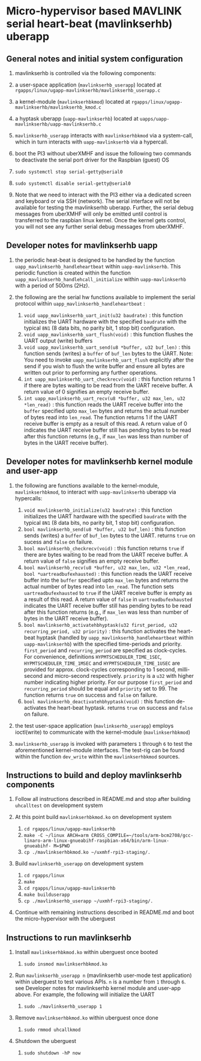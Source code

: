 # Micro-hypervisor based MAVLINK serial heart-beat (mavlinkserhb) uberapp


## General notes and initial system configuration

1. mavlinkserhb is controlled via the following components:
  1. a user-space application (`mavlinkserhb_userapp`) located at 
  `rgapps/linux/ugapp-mavlinkserhb/mavlinkserhb_userapp.c`
  1. a kernel-module (`mavlinkserhbkmod`) located at
  `rgapps/linux/ugapp-mavlinkserhb/mavlinkserhb_kmod.c`
  1. a hyptask uberapp (`uapp-mavlinkserhb`) located at
  `uapps/uapp-mavlinkserhb/uapp-mavlinkserhb.c`

1. `mavlinkserhb_userapp` interacts with `mavlinkserhbkmod` via a system-call, 
which in turn interacts with `uapp-mavlinkserhb` via a hypercall. 

1. boot the PI3 without uberXMHF and issue the following two commands to 
deactivate the serial port driver for the Raspbian (guest) OS
  1. `sudo systemctl stop serial-getty@serial0`
  1. `sudo systemctl disable serial-getty@serial0`

1. Note that we need to interact with the PI3 either via a dedicated screen 
and keyboard or via SSH (network). The serial interface will not be available
for testing the mavlinkserhb uberapp. Further, the
serial debug messages from uberXMHF will only be emitted until control is 
transferred to the raspbian linux kernel. Once the kernel gets control, you
will not see any further serial debug messages from uberXMHF. 



## Developer notes for mavlinkserhb uapp


1. the periodic heat-beat is designed to be handled by the function 
`uapp_mavlinkserhb_handleheartbeat` within `uapp-mavlinkserhb`. This periodic function
is created within the function `uapp_mavlinkserhb_handlehcall_initialize` within
`uapp-mavlinkserhb` with a period of 500ms (2Hz).  

1. the following are the serial hw functions available to implement the serial 
protocol within `uapp_mavlinkserhb_handleheartbeat` :
	1. `void uapp_mavlinkserhb_uart_init(u32 baudrate)` : this function initializes the 
	UART hardware with the specified `baudrate` with the typical `8N1` (8 data bits,
	no parity bit, 1 stop bit) configuration. 
	1. `void uapp_mavlinkserhb_uart_flush(void)` : this function flushes the UART
	output (write) buffers
	1. `void uapp_mavlinkserhb_uart_send(u8 *buffer, u32 buf_len)` : this function
	sends (writes) a `buffer` of `buf_len` bytes to the UART. Note: You need to
	invoke `uapp_mavlinkserhb_uart_flush` explicitly after the send if you wish to
	flush the write buffer and ensure all bytes are written out prior to 
	performing any further operations.
	1. `int uapp_mavlinkserhb_uart_checkrecv(void)` : this function returns 1 if
	there are bytes waiting to be read from the UART receive buffer. A return
	value of 0 signifies an empty receive buffer.
	1. `int uapp_mavlinkserhb_uart_recv(u8 *buffer, u32 max_len, u32 *len_read)` :
	this function reads the UART receive buffer into the `buffer` specified 
	upto `max_len` bytes and returns the actual number of bytes read into 
	`len_read`. The function returns 1 if the UART receive buffer is empty 
	as a result	of this read. A return value of 0 indicates the UART receive
	buffer still has pending bytes to be read after this function returns 
	(e.g., if `max_len` was less than number of bytes in the UART receive
	buffer).
	 
	
## Developer notes for mavlinkserhb kernel module and user-app

1. the following are functions available to the kernel-module, `mavlinkserhbkmod`, 
to interact with `uapp-mavlinkserhb` uberapp via hypercalls:
	1. `void mavlinkserhb_initialize(u32 baudrate)` : this function initializes the 
	UART hardware with the specified `baudrate` with the typical `8N1` (8 data bits,
	no parity bit, 1 stop bit) configuration. 
	1. `bool mavlinkserhb_send(u8 *buffer, u32 buf_len)` : this function
	sends (writes) a `buffer` of `buf_len` bytes to the UART. returns `true` on
	sucess and `false` on failure.
	1. `bool mavlinkserhb_checkrecv(void)` : this function returns `true` if
	there are bytes waiting to be read from the UART receive buffer. A return
	value of `false` signifies an empty receive buffer.
	1. `bool mavlinkserhb_recv(u8 *buffer, u32 max_len, u32 *len_read, bool *uartreadbufexhausted)` :
	this function reads the UART receive buffer into the `buffer` specified 
	upto `max_len` bytes and returns the actual number of bytes read into 
	`len_read`. The function sets `uartreadbufexhausted` to `true` if the UART receive buffer is empty as a result	of this read. A return value of `false` in 
	`uartreadbufexhausted` indicates the UART receive
	buffer still has pending bytes to be read after this function returns 
	(e.g., if `max_len` was less than number of bytes in the UART receive
	buffer).
	1. `bool mavlinkserhb_activatehbhyptask(u32 first_period, u32 recurring_period,
		u32 priority)` : this function activates the heart-beat hyptask 
		(handled by `uapp_mavlinkserhb_handleheartbeat` within `uapp-mavlinkserhb`)
		with the specified time-periods and priority. `first_period` and
		`recurring_period` are specified as clock-cycles. For convenience, 
		definitions `HYPMTSCHEDULER_TIME_1SEC`, `HYPMTSCHEDULER_TIME_1MSEC` and `HYPMTSCHEDULER_TIME_1USEC` are provided for approx. clock-cycles corresponding to 1 second, milli-second and micro-second respectively. `priority` is a `u32` with higher number indicating higher priority. For our purpose `first_period` and 
		 `recurring_period` should be equal and `priority` set to 99. The 
		 function returns `true` on success and `false` on failure.
	 1. `bool mavlinkserhb_deactivatehbhyptask(void)` : this function de-activates 
	 the heart-beat hyptask. returns `true` on success and `false` on failure.


1. the test user-space application (`mavlinkserhb_userapp`) employs ioctl(write)
to communicate with the kernel-module (`mavlinkserhbkmod`)

1. `mavlinkserhb_userapp` is invoked with parameters `1` through `6` to test
the aforementioned kernel-module interfaces. The test-rig can be found within
the function `dev_write` within the `mavlinkserhbkmod` sources.


## Instructions to build and deploy mavlinkserhb components

1.  Follow all instructions described in README.md and stop after 
building `uhcalltest` on development system

1. At this point build `mavlinkserhbkmod.ko` on development system
	1. `cd rgapps/linux/ugapp-mavlinkserhb`
	1. `make -C ~/linux ARCH=arm CROSS_COMPILE=~/tools/arm-bcm2708/gcc-linaro-arm-linux-gnueabihf-raspbian-x64/bin/arm-linux-gnueabihf- M=$PWD`
	1. `cp ./mavlinkserhbkmod.ko ~/uxmhf-rpi3-staging/.`

1. Build `mavlinkserhb_userapp` on development system
	1. `cd rgapps/linux`
	1. `make`
	1. `cd rgapps/linux/ugapp-mavlinkserhb`
	1. `make builduserapp`
	1. `cp ./mavlinkserhb_userapp ~/uxmhf-rpi3-staging/.`

1. Continue with remaining instructions described in README.md and boot the
micro-hypervisor with the uberguest



## Instructions to run mavlinkserhb

1. Install `mavlinkserhbkmod.ko` within uberguest once booted 
	1. `sudo insmod mavlinkserhbkmod.ko`

1. Run `mavlinkserhb_userapp n` (mavlinkserhb user-mode test application) within uberguest to test various APIs. `n` is a number from `1` through `6`. see Developer notes for mavlinkserhb kernel module and user-app above. For example, the following will
initialize the UART
	1. `sudo ./mavlinkserhb_userapp 1`

1. Remove `mavlinkserhbkmod.ko` within uberguest once done
	1. `sudo rmmod uhcallkmod`

1. Shutdown the uberguest
	1. `sudo shutdown -hP now`

